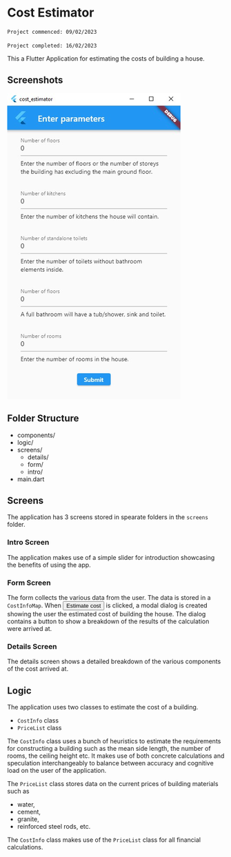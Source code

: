 # Cost Estimator

```
Project commenced: 09/02/2023

Project completed: 16/02/2023

```

This a Flutter Application for estimating the costs of building a house.

## Screenshots

![Home](screenshots/home.jpg)

## Folder Structure

- components/
- logic/
- screens/
  - details/
  - form/
  - intro/
- main.dart

## Screens

The application has 3 screens stored in spearate folders in the `screens` folder.

### Intro Screen

The application makes use of a simple slider for introduction showcasing the benefits of using the app.

### Form Screen

The form collects the various data from the user. The data is stored in a `CostInfoMap`. When <button>Estimate cost</button> is clicked, a modal dialog is created showing the user the estimated cost of building the house. The dialog contains a button to show a breakdown of the results of the calculation were arrived at.

### Details Screen

The details screen shows a detailed breakdown of the various components of the cost arrived at.

## Logic

The application uses two classes to estimate the cost of a building.

- `CostInfo` class
- `PriceList` class

The `CostInfo` class uses a bunch of heuristics to estimate the requirements for constructing a building such as the mean side length, the number of rooms, the ceiling height etc. It makes use of both concrete calculations and speculation interchangeably to balance between accuracy and cognitive load on the user of the application.

The `PriceList` class stores data on the current prices of building materials such as

- water,
- cement,
- granite,
- reinforced steel rods, etc.

The `CostInfo` class makes use of the `PriceList` class for all financial calculations.
